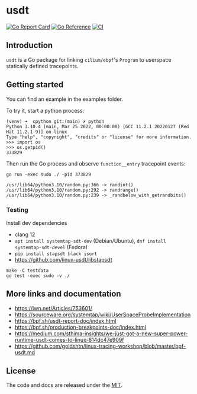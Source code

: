 # usdt

[![Go Report Card](https://goreportcard.com/badge/github.com/mmat11/usdt)](https://goreportcard.com/report/github.com/mmat11/usdt)
[![Go Reference](https://pkg.go.dev/badge/github.com/mmat11/usdt)](https://pkg.go.dev/github.com/mmat11/usdt)
[![CI](https://github.com/mmat11/usdt/actions/workflows/ci.yml/badge.svg?branch=main)](https://github.com/mmat11/usdt/actions/workflows/ci.yml)

## Introduction

`usdt` is a Go package for linking `cilium/ebpf`'s `Program` to userspace statically defined tracepoints.

## Getting started

You can find an example in the examples folder.

To try it, start a python process:

```
(venv) ➜  cpython git:(main) ✗ python
Python 3.10.4 (main, Mar 25 2022, 00:00:00) [GCC 11.2.1 20220127 (Red Hat 11.2.1-9)] on linux
Type "help", "copyright", "credits" or "license" for more information.
>>> import os
>>> os.getpid()
373829
```

Then run the Go process and observe `function__entry` tracepoint events:

```
go run -exec sudo ./ -pid 373829

/usr/lib64/python3.10/random.py:366 -> randint()
/usr/lib64/python3.10/random.py:292 -> randrange()
/usr/lib64/python3.10/random.py:239 -> _randbelow_with_getrandbits()
```

### Testing

Install dev dependencies

- clang 12
- `apt install systemtap-sdt-dev` (Debian/Ubuntu), `dnf install systemtap-sdt-devel` (Fedora)
- `pip install stapsdt black isort`
- https://github.com/linux-usdt/libstapsdt

```
make -C testdata
go test -exec sudo -v ./
```

## More links and documentation

* https://lwn.net/Articles/753601/
* https://sourceware.org/systemtap/wiki/UserSpaceProbeImplementation
* https://bpf.sh/usdt-report-doc/index.html
* https://bpf.sh/production-breakpoints-doc/index.html
* https://medium.com/sthima-insights/we-just-got-a-new-super-power-runtime-usdt-comes-to-linux-814dc47e909f
* https://github.com/goldshtn/linux-tracing-workshop/blob/master/bpf-usdt.md

## License

The code and docs are released under the [MIT](LICENSE).
